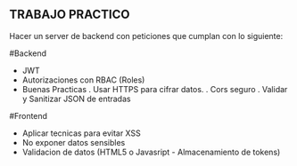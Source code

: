 ## TRABAJO PRACTICO

Hacer un server de backend con peticiones que cumplan con lo siguiente:

#Backend
- JWT
- Autorizaciones con RBAC (Roles)
- Buenas Practicas
            . Usar HTTPS para cifrar datos.
            . Cors seguro
            . Validar y Sanitizar JSON de entradas

#Frontend
- Aplicar tecnicas para evitar XSS
- No exponer datos sensibles
- Validacion de datos (HTML5 o Javasript - Almacenamiento de tokens)
